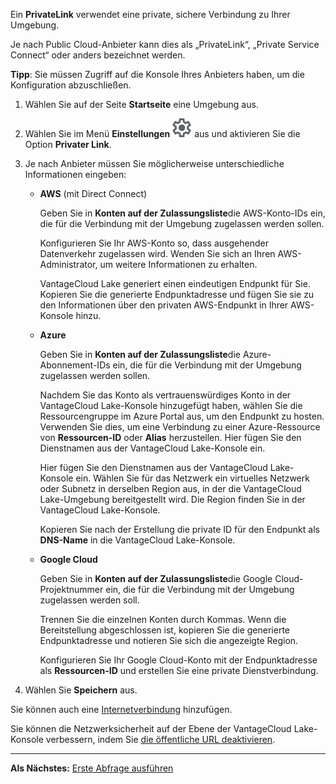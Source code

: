 Ein **PrivateLink** verwendet eine private, sichere Verbindung zu Ihrer Umgebung.

Je nach Public Cloud-Anbieter kann dies als „PrivateLink“, „Private Service Connect“ oder anders bezeichnet werden.

**Tipp**: Sie müssen Zugriff auf die Konsole Ihres Anbieters haben, um die Konfiguration abzuschließen.

1.  Wählen Sie auf der Seite **Startseite** eine Umgebung aus.


1.  Wählen Sie im Menü **Einstellungen** ![Settings icon](Images/gkz1722447366517.svg) aus und aktivieren Sie die Option **Privater Link**.


1.  Je nach Anbieter müssen Sie möglicherweise unterschiedliche Informationen eingeben:

    -   **AWS** (mit Direct Connect)

        Geben Sie in **Konten auf der Zulassungsliste**die AWS-Konto-IDs ein, die für die Verbindung mit der Umgebung zugelassen werden sollen.

        Konfigurieren Sie Ihr AWS-Konto so, dass ausgehender Datenverkehr zugelassen wird. Wenden Sie sich an Ihren AWS-Administrator, um weitere Informationen zu erhalten.

        VantageCloud Lake generiert einen eindeutigen Endpunkt für Sie. Kopieren Sie die generierte Endpunktadresse und fügen Sie sie zu den Informationen über den privaten AWS-Endpunkt in Ihrer AWS-Konsole hinzu.


    -   **Azure**

        Geben Sie in **Konten auf der Zulassungsliste**die Azure-Abonnement-IDs ein, die für die Verbindung mit der Umgebung zugelassen werden sollen.

        Nachdem Sie das Konto als vertrauenswürdiges Konto in der VantageCloud Lake-Konsole hinzugefügt haben, wählen Sie die Ressourcengruppe im Azure Portal aus, um den Endpunkt zu hosten. Verwenden Sie dies, um eine Verbindung zu einer Azure-Ressource von **Ressourcen-ID** oder **Alias** herzustellen. Hier fügen Sie den Dienstnamen aus der VantageCloud Lake-Konsole ein.

        Hier fügen Sie den Dienstnamen aus der VantageCloud Lake-Konsole ein. Wählen Sie für das Netzwerk ein virtuelles Netzwerk oder Subnetz in derselben Region aus, in der die VantageCloud Lake-Umgebung bereitgestellt wird. Die Region finden Sie in der VantageCloud Lake-Konsole.

        Kopieren Sie nach der Erstellung die private ID für den Endpunkt als **DNS-Name** in die VantageCloud Lake-Konsole.


    -   **Google Cloud**

        Geben Sie in **Konten auf der Zulassungsliste**die Google Cloud-Projektnummer ein, die für die Verbindung mit der Umgebung zugelassen werden soll.

        Trennen Sie die einzelnen Konten durch Kommas. Wenn die Bereitstellung abgeschlossen ist, kopieren Sie die generierte Endpunktadresse und notieren Sie sich die angezeigte Region.

        Konfigurieren Sie Ihr Google Cloud-Konto mit der Endpunktadresse als **Ressourcen-ID** und erstellen Sie eine private Dienstverbindung.


1.  Wählen Sie **Speichern** aus.


Sie können auch eine [Internetverbindung](jlq1721090154719.md) hinzufügen.

Sie können die Netzwerksicherheit auf der Ebene der VantageCloud Lake-Konsole verbessern, indem Sie [die öffentliche URL deaktivieren](ebv1753222218275.md).

---

**Als Nächstes:** [Erste Abfrage ausführen](ahj1695153106508.md)

